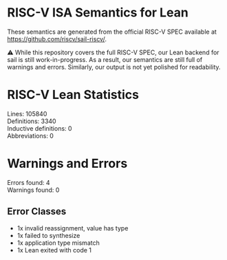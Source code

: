 # RISC-V ISA Semantics for Lean

These semantics are generated from the official RISC-V SPEC available at
https://github.com/riscv/sail-riscv/.

⚠️ While this repository covers the full RISC-V SPEC, our Lean backend for sail
is still work-in-progress. As a result, our semantics are still full of warnings
and errors. Similarly, our output is not yet polished for readability.
# RISC-V Lean Statistics

Lines: 105840  
Definitions: 3340  
Inductive definitions: 0  
Abbreviations: 0  

# Warnings and Errors

Errors found: 4  
Warnings found: 0  

## Error Classes

- 1x invalid reassignment, value has type
- 1x failed to synthesize
- 1x application type mismatch
- 1x Lean exited with code 1
